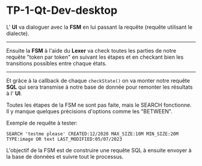 # TP-1-Qt-Dev-desktop

L' **UI** va dialoguer avec la **FSM** en lui passant la requête (requête utilisant le dialecte). 

----
Ensuite la **FSM** à l'aide du **Lexer** va check toutes les parties de notre requête "token par token" en suivant les étapes et en checkant bien les transitions possibles entre chaque états.

----
Et grâce à la callback de chaque `checkState()` on va monter notre requête **SQL** qui sera transmise à notre base de donnée pour remonter les résultats à l' **UI**.

Toutes les étapes de la FSM ne sont pas faite, mais le SEARCH fonctionne. Il y manque quelques précisions d'options comme les "BETWEEN".

Exemple de requête à tester:
```
SEARCH 'testme please' CREATED:12/2020 MAX_SIZE:10M MIN_SIZE:20M TYPE:image OR text LAST_MODIFIED:05/07/2023
```

L'objectif de la FSM est de construire une requête SQL à ensuite envoyer à la base de données et suivre tout le processus.
